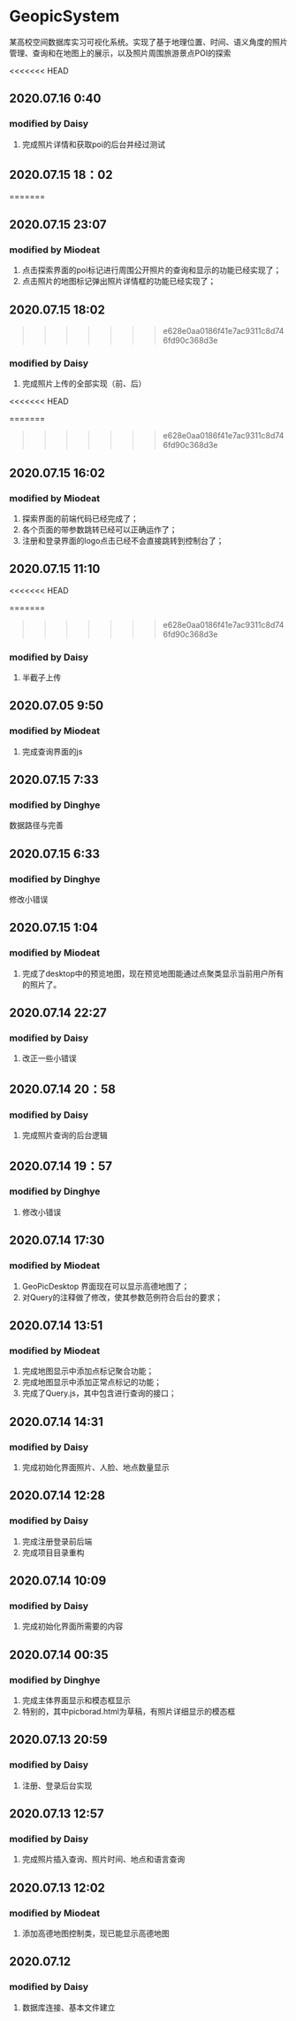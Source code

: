 # GeopicSystem
某高校空间数据库实习可视化系统。实现了基于地理位置、时间、语义角度的照片管理、查询和在地图上的展示，以及照片周围旅游景点POI的探索

<<<<<<< HEAD

## 2020.07.16 0:40

### modified by Daisy
1. 完成照片详情和获取poi的后台并经过测试

## 2020.07.15 18：02

=======
## 2020.07.15 23:07

### modified by Miodeat

1. 点击探索界面的poi标记进行周围公开照片的查询和显示的功能已经实现了；
2. 点击照片的地图标记弹出照片详情框的功能已经实现了；

## 2020.07.15 18:02
>>>>>>> e628e0aa0186f41e7ac9311c8d746fd90c368d3e
### modified by Daisy

1. 完成照片上传的全部实现（前、后）

<<<<<<< HEAD

=======
>>>>>>> e628e0aa0186f41e7ac9311c8d746fd90c368d3e
## 2020.07.15 16:02
### modified by Miodeat

1. 探索界面的前端代码已经完成了；
2. 各个页面的带参数跳转已经可以正确运作了；
3. 注册和登录界面的logo点击已经不会直接跳转到控制台了；

## 2020.07.15 11:10
<<<<<<< HEAD

=======
>>>>>>> e628e0aa0186f41e7ac9311c8d746fd90c368d3e
### modified by Daisy
1. 半截子上传

## 2020.07.05 9:50

### modified by Miodeat

1. 完成查询界面的js

## 2020.07.15 7:33

### modified by Dinghye
数据路径与完善

## 2020.07.15 6:33

### modified by Dinghye
修改小错误

## 2020.07.15 1:04

### modified by Miodeat

1. 完成了desktop中的预览地图，现在预览地图能通过点聚类显示当前用户所有的照片了。

## 2020.07.14 22:27

### modified by Daisy
1. 改正一些小错误

## 2020.07.14 20：58

### modified by Daisy
1. 完成照片查询的后台逻辑

## 2020.07.14 19：57

### modified by Dinghye
1. 修改小错误

## 2020.07.14 17:30

### modified by Miodeat

1. GeoPicDesktop 界面现在可以显示高德地图了；
2. 对Query的注释做了修改，使其参数范例符合后台的要求；

## 2020.07.14 13:51

### modified by Miodeat

1. 完成地图显示中添加点标记聚合功能；
2. 完成地图显示中添加正常点标记的功能；
3. 完成了Query.js，其中包含进行查询的接口；

## 2020.07.14 14:31

### modified by Daisy
1. 完成初始化界面照片、人脸、地点数量显示

## 2020.07.14 12:28

### modified by Daisy
1. 完成注册登录前后端
2. 完成项目目录重构

## 2020.07.14 10:09

### modified by Daisy

1. 完成初始化界面所需要的内容


## 2020.07.14 00:35

### modified by Dinghye
1. 完成主体界面显示和模态框显示
2. 特别的，其中picborad.html为草稿，有照片详细显示的模态框


## 2020.07.13 20:59

### modified by Daisy

1. 注册、登录后台实现


## 2020.07.13 12:57

### modified by Daisy

1. 完成照片插入查询、照片时间、地点和语言查询



## 2020.07.13 12:02

### modified by Miodeat

1. 添加高德地图控制类，现已能显示高德地图


## 2020.07.12

### modified by Daisy

1. 数据库连接、基本文件建立


